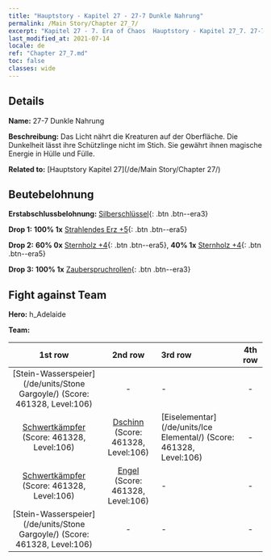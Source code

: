 ```yaml
---
title: "Hauptstory - Kapitel 27 - 27-7 Dunkle Nahrung"
permalink: /Main Story/Chapter 27_7/
excerpt: "Kapitel 27 - 7. Era of Chaos  Hauptstory - Kapitel 27_7. 27-7 Dunkle Nahrung"
last_modified_at: 2021-07-14
locale: de
ref: "Chapter 27_7.md"
toc: false
classes: wide
---
```


## Details

 **Name:** 27-7 Dunkle Nahrung

 **Beschreibung:** Das Licht nährt die Kreaturen auf der Oberfläche. Die Dunkelheit lässt ihre Schützlinge nicht im Stich. Sie gewährt ihnen magische Energie in Hülle und Fülle.

 **Related to:** [Hauptstory Kapitel 27](/de/Main Story/Chapter 27/)

## Beutebelohnung

 **Erstabschlussbelohnung:** [Silberschlüssel](/ItemsDE/con_693/){: .btn .btn--era3}

 **Drop 1:** **100% 1x** [Strahlendes Erz +5](/ItemsDE/mat_96/){: .btn .btn--era5}

 **Drop 2:** **60% 0x** [Sternholz +4](/ItemsDE/mat_90/){: .btn .btn--era5}, **40% 1x** [Sternholz +4](/ItemsDE/mat_90/){: .btn .btn--era5}

 **Drop 3:** **100% 1x** [Zauberspruchrollen](/ItemsDE/con_694/){: .btn .btn--era3}


## Fight against Team
 **Hero:** h_Adelaide

 **Team:**


  | 1st row | 2nd row | 3rd row | 4th row |
  |:----:|:----:|:----|:----:|
  | [Stein-Wasserspeier](/de/units/Stone Gargoyle/) (Score: 461328, Level:106)  | - | - | - |
  | [Schwertkämpfer](/de/units/Swordsman/) (Score: 461328, Level:106)  | [Dschinn](/de/units/Genie/) (Score: 461328, Level:106)  | [Eiselementar](/de/units/Ice Elemental/) (Score: 461328, Level:106)  | - |
  | [Schwertkämpfer](/de/units/Swordsman/) (Score: 461328, Level:106)  | [Engel](/de/units/Angel/) (Score: 461328, Level:106)  | - | - |
  | [Stein-Wasserspeier](/de/units/Stone Gargoyle/) (Score: 461328, Level:106)  | - | - | - |


